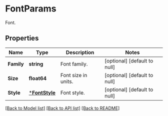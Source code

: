 # FontParams

Font.

## Properties

Name | Type | Description | Notes
---- | ---- | ----------- | -----
**Family** | **string** | Font family. | [optional] [default to null]
**Size** | **float64** | Font size in units. | [optional] [default to null]
**Style** | [***FontStyle**](FontStyle.md) | Font style. | [optional] [default to null]

[[Back to Model list]](../README.md#documentation-for-models) [[Back to API list]](../README.md#documentation-for-api-endpoints) [[Back to README]](../README.md)
